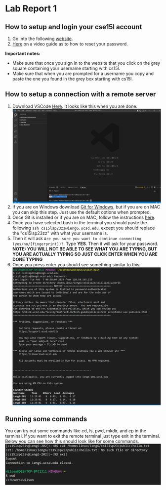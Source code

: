 # Lab Report 1
## How to setup and login your cse15l account
1. Go into the following [website](https://sdacs.ucsd.edu/~icc/index.php).
2. [Here](https://drive.google.com/file/d/17IDZn8Qq7Q0RkYMxdiIR0o6HJ3B5YqSW/view) on a video guide as to how to reset your password.

**Important notes:**
- Make sure that once you sign in to the website that you click on the grey square containing your username starting with cs15l.
- Make sure that when you are prompted for a username you copy and paste the one you found in the grey box starting with cs15l.

## How to setup a connection with a remote server
1. Download VSCode [Here](https://code.visualstudio.com/). It looks like this when you are done:
![Image](lab1vsc.png)
2. If you are on Windows download [Git for Windows](https://gitforwindows.org/), but if you are on MAC you can skip this step. Just use the default options when prompted.
3. Once Git is installed or if you are on MAC, follow the instructions [here](https://stackoverflow.com/questions/42606837/how-do-i-use-bash-on-windows-from-the-visual-studio-code-integrated-terminal/50527994#50527994).
4. Once you have selected bash in the terminal you should paste the following `ssh cs15lsp23zz@ieng6.ucsd.edu`, except you should replace the "cs15lsp23zz" with what your username is.
5. Then it will ask `Are you sure you want to continue connecting (yes/no/[fingerprint])?`. Type **YES**. Then it will ask for your password. **NOTE: YOU WILL NOT BE ABLE TO SEE WHAT YOU ARE TYPING, BUT YOU ARE ACTUALLY TYPING SO JUST CLICK ENTER WHEN YOU ARE DONE TYPING**
6. Once you press enter you should see something similar to this: 
![Image](lab1login.png)


## Running some commands
You can try out some commands like cd, ls, pwd, mkdir, and cp in the terminal. If you want to exit the remote terminal just type exit in the terminal. Below you can see how this should look like for some commands. 
![Image](lab1commands.png)

